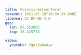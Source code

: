 ```yaml
---
title: Polarsirkelsenteret
takenAt: 2021-07-10T10:04:34.000Z
license: CC BY-ND 4.0
geo:
  lat: 66.552065
  lng: 15.325773

video:
  youtube: fgmzIgNw8yw
---
```

